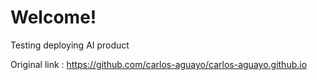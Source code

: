 # Welcome!

Testing deploying AI product

Original link : https://github.com/carlos-aguayo/carlos-aguayo.github.io
